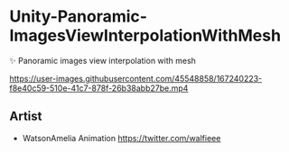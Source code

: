 # Unity-Panoramic-ImagesViewInterpolationWithMesh
 ✨ Panoramic images view interpolation with mesh 
 
  https://user-images.githubusercontent.com/45548858/167240223-f8e40c59-510e-41c7-878f-26b38abb27be.mp4
  
## Artist
 * WatsonAmelia Animation https://twitter.com/walfieee
